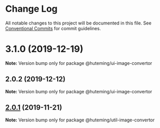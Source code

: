 # Change Log

All notable changes to this project will be documented in this file.
See [Conventional Commits](https://conventionalcommits.org) for commit guidelines.

# 3.1.0 (2019-12-19)

**Note:** Version bump only for package @huteming/ui-image-convertor





## 2.0.2 (2019-12-12)

**Note:** Version bump only for package @huteming/ui-image-convertor





## [2.0.1](https://github.com/huteming/huteming-ui/compare/@huteming/util-image-convertor@2.0.0...@huteming/util-image-convertor@2.0.1) (2019-11-21)

**Note:** Version bump only for package @huteming/util-image-convertor
